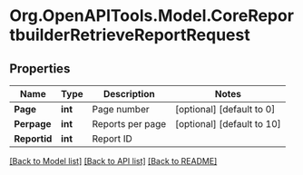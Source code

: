 # Org.OpenAPITools.Model.CoreReportbuilderRetrieveReportRequest

## Properties

Name | Type | Description | Notes
------------ | ------------- | ------------- | -------------
**Page** | **int** | Page number | [optional] [default to 0]
**Perpage** | **int** | Reports per page | [optional] [default to 10]
**Reportid** | **int** | Report ID | 

[[Back to Model list]](../README.md#documentation-for-models) [[Back to API list]](../README.md#documentation-for-api-endpoints) [[Back to README]](../README.md)

